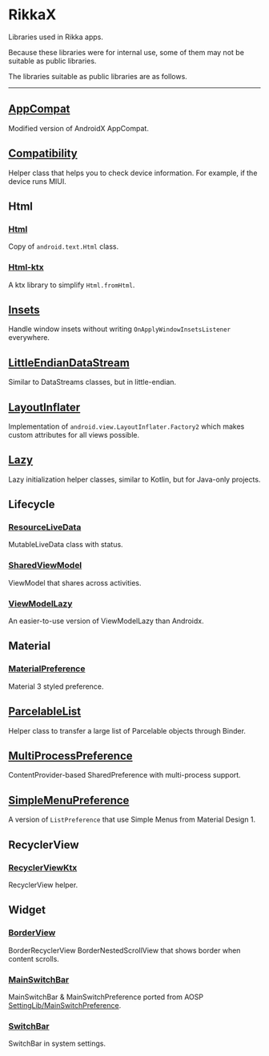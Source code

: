# RikkaX

Libraries used in Rikka apps.

Because these libraries were for internal use, some of them may not be suitable as public libraries.

The libraries suitable as public libraries are as follows.

-------------------

## [AppCompat](./appcompat)

Modified version of AndroidX AppCompat.

## [Compatibility](./compatibility)

Helper class that helps you to check device information. For example, if the device runs MIUI.

## Html

### [Html](./html/html)

Copy of `android.text.Html` class.

### [Html-ktx](./html/html-ktx)

A ktx library to simplify `Html.fromHtml`.

## [Insets](./insets)

Handle window insets without writing `OnApplyWindowInsetsListener` everywhere.

## [LittleEndianDataStream](./io/little-endian-data-stream)

Similar to DataStreams classes, but in little-endian.

## [LayoutInflater](./layoutinflater)

Implementation of `android.view.LayoutInflater.Factory2` which makes custom attributes for all views possible.

## [Lazy](./lazy)

Lazy initialization helper classes, similar to Kotlin, but for Java-only projects.

## Lifecycle

### [ResourceLiveData](./lifecycle/lifecycle-resource-livedata)

MutableLiveData class with status.

### [SharedViewModel](./lifecycle/lifecycle-shared-viewmodel)

ViewModel that shares across activities.

### [ViewModelLazy](./lifecycle/lifecycle-viewmodel-lazy)

An easier-to-use version of ViewModelLazy than Androidx.

## Material

### [MaterialPreference](./material/material-preference)

Material 3 styled preference.

## [ParcelableList](./parcelablelist)

Helper class to transfer a large list of Parcelable objects through Binder.

## [MultiProcessPreference](./preference/multiprocess)

ContentProvider-based SharedPreference with multi-process support.

## [SimpleMenuPreference](./preference/simplemenu-preference)

A version of `ListPreference` that use Simple Menus from Material Design 1.

## RecyclerView
### [RecyclerViewKtx](./recyclerview/recyclerview-ktx)

RecyclerView helper.

## Widget

### [BorderView](./widget/borderview)

BorderRecyclerView BorderNestedScrollView that shows border when content scrolls.

### [MainSwitchBar](./widget/mainswitchbar)

MainSwitchBar & MainSwitchPreference ported from AOSP [SettingLib/MainSwitchPreference](https://cs.android.com/android/platform/superproject/+/master:frameworks/base/packages/SettingsLib/MainSwitchPreference/).

### [SwitchBar](./widget/switchbar)

SwitchBar in system settings.
